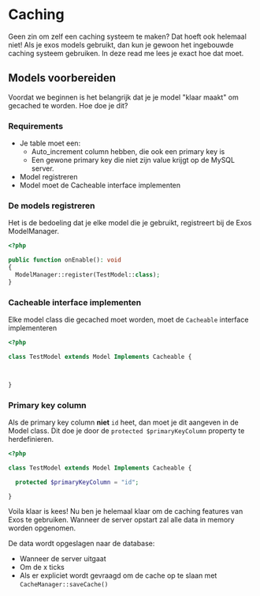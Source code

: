 # Caching

Geen zin om zelf een caching systeem te maken? Dat hoeft ook helemaal niet! Als je exos models gebruikt, dan kun je gewoon het ingebouwde caching systeem gebruiken. In deze read me lees je exact hoe dat moet.

## Models voorbereiden

Voordat we beginnen is het belangrijk dat je je model "klaar maakt" om gecached te worden. Hoe doe je dit?

### Requirements

- Je table moet een:
  - Auto_increment column hebben, die ook een primary key is
  - Een gewone primary key die niet zijn value krijgt op de MySQL server.
- Model registreren
- Model moet de Cacheable interface implementen

### De models registreren

Het is de bedoeling dat je elke model die je gebruikt, registreert bij de Exos ModelManager.

```php
<?php

public function onEnable(): void
{
  ModelManager::register(TestModel::class);
}
```

### Cacheable interface implementen

Elke model class die gecached moet worden, moet de `Cacheable` interface implementeren

```php
<?php

class TestModel extends Model Implements Cacheable {



}
```

### Primary key column

Als de primary key column **niet** `id` heet, dan moet je dit aangeven in de Model class. Dit doe je door de `protected $primaryKeyColumn` property te herdefinieren.

```php
<?php

class TestModel extends Model Implements Cacheable {

  protected $primaryKeyColumn = "id";

}
```

Voila klaar is kees! Nu ben je helemaal klaar om de caching features van Exos te gebruiken. Wanneer de server opstart zal alle data in memory worden opgenomen.

De data wordt opgeslagen naar de database:

- Wanneer de server uitgaat
- Om de x ticks
- Als er expliciet wordt gevraagd om de cache op te slaan met `CacheManager::saveCache()`
